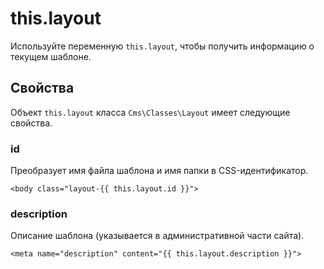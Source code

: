 # this.layout

Используйте переменную `this.layout`, чтобы получить информацию о текущем шаблоне.

## Свойства

Объект `this.layout` класса `Cms\Classes\Layout` имеет следующие свойства.

### id

Преобразует имя файла шаблона и имя папки в CSS-идентификатор.

    <body class="layout-{{ this.layout.id }}">

### description

Описание шаблона (указывается в административной части сайта).

    <meta name="description" content="{{ this.layout.description }}">
